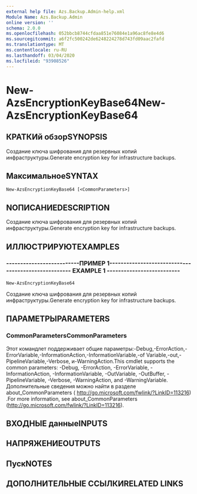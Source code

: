 ```yaml
---
external help file: Azs.Backup.Admin-help.xml
Module Name: Azs.Backup.Admin
online version: ''
schema: 2.0.0
ms.openlocfilehash: 052bbcb8744cfdaa851e76084e1a96ac8fe8e4d6
ms.sourcegitcommit: a6f2fc500242de6248224278d743fd09aac2fafd
ms.translationtype: MT
ms.contentlocale: ru-RU
ms.lasthandoff: 03/04/2020
ms.locfileid: "93908526"
---
```

# <span data-ttu-id="1eb43-101">New-AzsEncryptionKeyBase64</span><span class="sxs-lookup"><span data-stu-id="1eb43-101">New-AzsEncryptionKeyBase64</span></span>

## <span data-ttu-id="1eb43-102">КРАТКИй обзор</span><span class="sxs-lookup"><span data-stu-id="1eb43-102">SYNOPSIS</span></span>
<span data-ttu-id="1eb43-103">Создание ключа шифрования для резервных копий инфраструктуры.</span><span class="sxs-lookup"><span data-stu-id="1eb43-103">Generate encryption key for infrastructure backups.</span></span>

## <span data-ttu-id="1eb43-104">Максимальное</span><span class="sxs-lookup"><span data-stu-id="1eb43-104">SYNTAX</span></span>

```
New-AzsEncryptionKeyBase64 [<CommonParameters>]
```

## <span data-ttu-id="1eb43-105">NОПИСАНИЕ</span><span class="sxs-lookup"><span data-stu-id="1eb43-105">DESCRIPTION</span></span>
<span data-ttu-id="1eb43-106">Создание ключа шифрования для резервных копий инфраструктуры.</span><span class="sxs-lookup"><span data-stu-id="1eb43-106">Generate encryption key for infrastructure backups.</span></span>

## <span data-ttu-id="1eb43-107">ИЛЛЮСТРИРУЮТ</span><span class="sxs-lookup"><span data-stu-id="1eb43-107">EXAMPLES</span></span>

### <span data-ttu-id="1eb43-108">--------------------------ПРИМЕР 1--------------------------</span><span class="sxs-lookup"><span data-stu-id="1eb43-108">-------------------------- EXAMPLE 1 --------------------------</span></span>
```
New-AzsEncryptionKeyBase64
```

<span data-ttu-id="1eb43-109">Создание ключа шифрования для резервных копий инфраструктуры.</span><span class="sxs-lookup"><span data-stu-id="1eb43-109">Generate encryption key for infrastructure backups.</span></span>

## <span data-ttu-id="1eb43-110">ПАРАМЕТРЫ</span><span class="sxs-lookup"><span data-stu-id="1eb43-110">PARAMETERS</span></span>

### <span data-ttu-id="1eb43-111">CommonParameters</span><span class="sxs-lookup"><span data-stu-id="1eb43-111">CommonParameters</span></span>
<span data-ttu-id="1eb43-112">Этот командлет поддерживает общие параметры:-Debug,-ErrorAction,-ErrorVariable,-InformationAction,-InformationVariable,-of Variable,-out,-PipelineVariable,-Verbose, и-WarningAction.</span><span class="sxs-lookup"><span data-stu-id="1eb43-112">This cmdlet supports the common parameters: -Debug, -ErrorAction, -ErrorVariable, -InformationAction, -InformationVariable, -OutVariable, -OutBuffer, -PipelineVariable, -Verbose, -WarningAction, and -WarningVariable.</span></span> <span data-ttu-id="1eb43-113">Дополнительные сведения можно найти в разделе about_CommonParameters ( http://go.microsoft.com/fwlink/?LinkID=113216) .</span><span class="sxs-lookup"><span data-stu-id="1eb43-113">For more information, see about_CommonParameters (http://go.microsoft.com/fwlink/?LinkID=113216).</span></span>

## <span data-ttu-id="1eb43-114">ВХОДНЫЕ данные</span><span class="sxs-lookup"><span data-stu-id="1eb43-114">INPUTS</span></span>

## <span data-ttu-id="1eb43-115">НАПРЯЖЕНИЕ</span><span class="sxs-lookup"><span data-stu-id="1eb43-115">OUTPUTS</span></span>

## <span data-ttu-id="1eb43-116">Пуск</span><span class="sxs-lookup"><span data-stu-id="1eb43-116">NOTES</span></span>

## <span data-ttu-id="1eb43-117">ДОПОЛНИТЕЛЬНЫЕ ССЫЛКИ</span><span class="sxs-lookup"><span data-stu-id="1eb43-117">RELATED LINKS</span></span>

